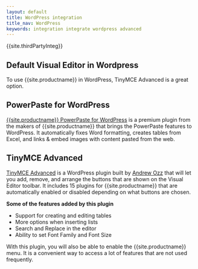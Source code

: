 ```yaml
---
layout: default
title: WordPress integration
title_nav: WordPress
keywords: integration integrate wordpress advanced
---
```


{{site.thirdPartyInteg}}

## Default Visual Editor in Wordpress

To use {{site.productname}} in WordPress, TinyMCE Advanced is a great option.

## PowerPaste for WordPress

[{{site.productname}} PowerPaste for WordPress]({{site.plugindirectory}}/powerpaste/) is a premium plugin from the makers of {{site.productname}} that brings the PowerPaste features to WordPress. It automatically fixes Word formatting, creates tables from Excel, and links & embed images with content pasted from the web.

## TinyMCE Advanced

[TinyMCE Advanced](https://wordpress.org/plugins/tinymce-advanced/) is a WordPress plugin built by [Andrew Ozz](https://profiles.wordpress.org/azaozz/) that will let you add, remove, and arrange the buttons that are shown on the Visual Editor toolbar. It includes 15 plugins for {{site.productname}} that are automatically enabled or disabled depending on what buttons are chosen.

**Some of the features added by this plugin**

* Support for creating and editing tables
* More options when inserting lists
* Search and Replace in the editor
* Ability to set Font Family and Font Size

With this plugin, you will also be able to enable the {{site.productname}} menu. It is a convenient way to access a lot of features that are not used frequently.
